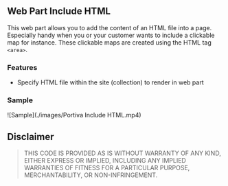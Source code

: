 ## Web Part Include HTML

This web part allows you to add the content of an HTML file into a page. Especially handy when you or your customer 
wants to include a clickable map for instance. These clickable maps are created using the HTML tag `<area>`. 

### Features

- Specify HTML file within the site (collection) to render in web part

### Sample

![Sample](./images/Portiva Include HTML.mp4)

## Disclaimer

> THIS CODE IS PROVIDED AS IS WITHOUT WARRANTY OF ANY KIND, EITHER EXPRESS OR IMPLIED, INCLUDING ANY IMPLIED WARRANTIES OF FITNESS FOR A PARTICULAR PURPOSE, MERCHANTABILITY, OR NON-INFRINGEMENT.
